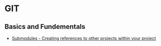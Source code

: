# GIT

## Basics and Fundementals

* [Submodules - Creating references to other projects within your project](https://git-scm.com/book/en/v2/Git-Tools-Submodules)

